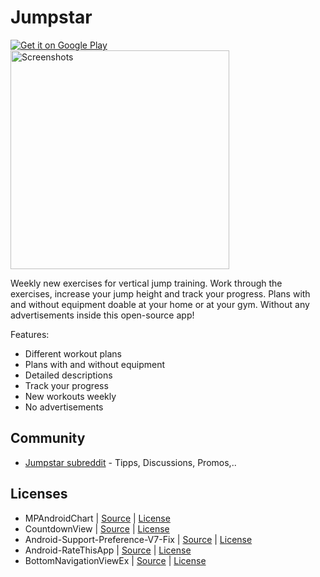 # Jumpstar

<a href="https://play.google.com/store/apps/details?id=georg.steinbacher.community_jump_trainer">
  <img alt="Get it on Google Play"
       src="../../../images/brand/en_generic_rgb_wo_45.png" />
</a>

<img src="https://raw.githubusercontent.com/geckogecko/jumpstar/master/development/playstore/merge_from_ofoct.jpg" alt="Screenshots" height="350"/>

Weekly new exercises for vertical jump training. Work through the exercises, increase your jump height and track your progress. Plans with and without equipment doable at your home or at your gym. Without any advertisements inside this open-source app!

Features:
- Different workout plans
- Plans with and without equipment
- Detailed descriptions
- Track your progress
- New workouts weekly
- No advertisements

## Community
* [Jumpstar subreddit](https://www.reddit.com/r/Jumpstar/)  - Tipps, Discussions, Promos,.. 

## Licenses

* MPAndroidChart | [Source](https://github.com/PhilJay/MPAndroidChart) | [License](https://github.com/PhilJay/MPAndroidChart#license-page_facing_up)
* CountdownView | [Source](https://github.com/iwgang/CountdownView) | [License](https://github.com/iwgang/CountdownView/blob/master/LICENSE)
* Android-Support-Preference-V7-Fix | [Source](https://github.com/Gericop/Android-Support-Preference-V7-Fix) | [License](https://github.com/Gericop/Android-Support-Preference-V7-Fix#license-notes)
* Android-RateThisApp | [Source](https://github.com/kobakei/Android-RateThisApp) | [License](https://github.com/kobakei/Android-RateThisApp/blob/master/LICENSE)
* BottomNavigationViewEx | [Source](https://github.com/ittianyu/BottomNavigationViewEx) | [License](https://github.com/ittianyu/BottomNavigationViewEx)

